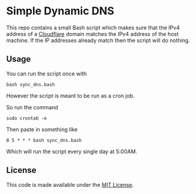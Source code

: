 # Simple Dynamic DNS

This repo contains a small Bash script which makes sure that the IPv4 address of a
[Cloudflare](https://cloudflare.com) domain matches the IPv4 address of the host machine.
If the IP addresses already match then the script will do nothing.


## Usage

You can run the script once with

```
bash sync_dns.bash
```

However the script is meant to be run as a cron job.

So run the command

```
sudo crontab -e
```

Then paste in something like

```
0 5 * * * bash sync_dns.bash
```

Which will run the script every single day at 5:00AM.


## License

This code is made available under the [MIT License](https://opensource.org/licenses/MIT).
